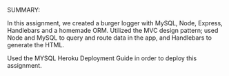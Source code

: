 SUMMARY:

In this assignment, we created a burger logger with MySQL, Node, Express, Handlebars and a homemade ORM. Utilized the MVC design pattern; used Node and MySQL to query and route data in the app, and Handlebars to generate the HTML.

Used the MYSQL Heroku Deployment Guide in order to deploy this assignment.